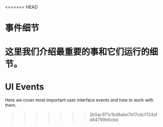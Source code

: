 <<<<<<< HEAD
# 事件细节

这里我们介绍最重要的事和它们运行的细节。
=======
# UI Events

Here we cover most important user interface events and how to work with them.
>>>>>>> 2b5ac971c1bd8abe7b17cdcf724afd84799b6cbd
